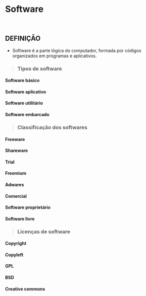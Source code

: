 # Software

<br>

## DEFINIÇÃO
* Software é a parte lógica do computador, formada por códigos organizados em programas e aplicativos.

> ### Tipos de software

#### Software básico

#### Software aplicativo

#### Software utilitário

#### Software embarcado

> ### Classificação dos softwares

#### Freeware

#### Shareware

#### Trial

#### Freemium

#### Adwares

#### Comercial

#### Software proprietário

#### Software livre

> ### Licenças de software

#### Copyright

#### Copyleft

#### GPL

#### BSD

#### Creative commons